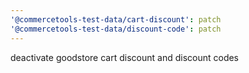 ```yaml
---
'@commercetools-test-data/cart-discount': patch
'@commercetools-test-data/discount-code': patch
---
```


deactivate goodstore cart discount and discount codes
